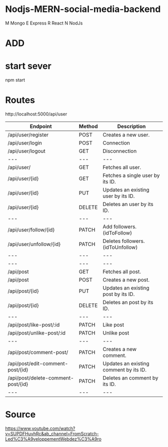 # Nodjs-MERN-social-media-backend
M Mongo
E Express
R React
N NodJs


# ADD

# start sever

npm start

# Routes

http://localhost:5000/api/user

| Endpoint | Method | Description |
| --- | --- | --- |
| /api/user/register | POST | Creates a new user. |
| /api/user/login | POST | Connection |
| /api/user/logout | GET | Disconnection |
| --- | --- | --- |
| /api/user/ | GET | Fetches all user. |
| /api/user/{id} | GET | Fetches a single user by its ID. |
| /api/user/{id} | PUT | Updates an existing user by its ID. |
| /api/user/{id} | DELETE | Deletes an user by its ID. |
| --- | --- | --- |
| /api/user/follow/{id} | PATCH | Add followers.(idToFollow) |
| /api/user/unfollow/{id} | PATCH | Deletes followers.(idToUnfollow) |
| --- | --- | --- |
| --- | --- | --- |
| /api/post | GET | Fetches all post. |
| /api/post | POST | Creates a new post. |
| /api/post/{id} | PUT | Updates an existing post by its ID. |
| /api/post/{id} | DELETE | Deletes an post by its ID. |
| --- | --- | --- |
| /api/post/like-post/:id | PATCH | Like post |
| /api/post/unlike-post/:id | PATCH | Unlike post |
| --- | --- | --- |
| /api/post/comment-post/ | PATCH | Creates a new comment. |
| /api/post/edit-comment-post/{id} | PATCH | Updates an existing comment by its ID. |
| /api/post/delete-comment-post/{id} | PATCH | Deletes an comment by its ID. |
| --- | --- | --- |



# Source

https://www.youtube.com/watch?v=SUPDFHuvhRc&ab_channel=FromScratch-Led%C3%A9veloppementWebdez%C3%A9ro